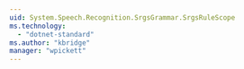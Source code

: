 ```yaml
---
uid: System.Speech.Recognition.SrgsGrammar.SrgsRuleScope
ms.technology: 
  - "dotnet-standard"
ms.author: "kbridge"
manager: "wpickett"
---
```

